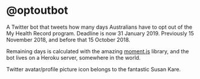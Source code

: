 # @optoutbot

A Twitter bot that tweets how many days Australians have to opt out of the My Health Record program. Deadline is now 31 January 2019. Previously 15 November 2018, and before that 15 October 2018.

Remaining days is calculated with the amazing [moment.js][1] library, and the bot lives on a Heroku server, somewhere in the world.

Twitter avatar/profile picture icon belongs to the fantastic Susan Kare.

[1]: https://momentjs.com/

